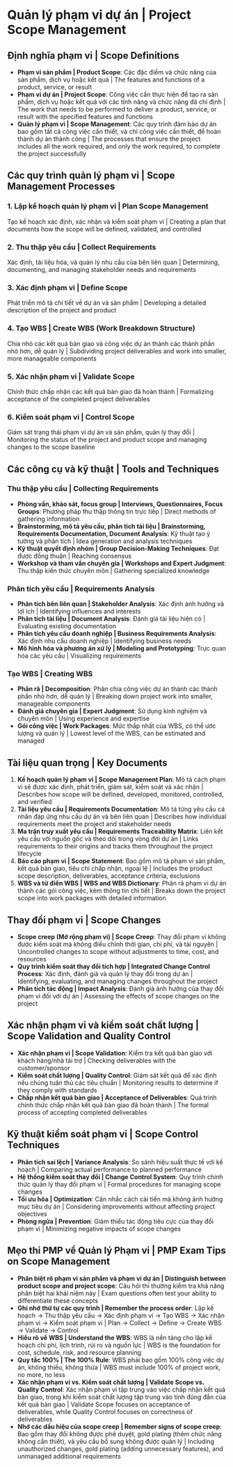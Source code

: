 # Quản lý phạm vi dự án | Project Scope Management

## Định nghĩa phạm vi | Scope Definitions
- **Phạm vi sản phẩm | Product Scope**: Các đặc điểm và chức năng của sản phẩm, dịch vụ hoặc kết quả | The features and functions of a product, service, or result
- **Phạm vi dự án | Project Scope**: Công việc cần thực hiện để tạo ra sản phẩm, dịch vụ hoặc kết quả với các tính năng và chức năng đã chỉ định | The work that needs to be performed to deliver a product, service, or result with the specified features and functions
- **Quản lý phạm vi | Scope Management**: Các quy trình đảm bảo dự án bao gồm tất cả công việc cần thiết, và chỉ công việc cần thiết, để hoàn thành dự án thành công | The processes that ensure the project includes all the work required, and only the work required, to complete the project successfully

## Các quy trình quản lý phạm vi | Scope Management Processes

### 1. Lập kế hoạch quản lý phạm vi | Plan Scope Management
Tạo kế hoạch xác định, xác nhận và kiểm soát phạm vi | Creating a plan that documents how the scope will be defined, validated, and controlled

### 2. Thu thập yêu cầu | Collect Requirements
Xác định, tài liệu hóa, và quản lý nhu cầu của bên liên quan | Determining, documenting, and managing stakeholder needs and requirements

### 3. Xác định phạm vi | Define Scope
Phát triển mô tả chi tiết về dự án và sản phẩm | Developing a detailed description of the project and product

### 4. Tạo WBS | Create WBS (Work Breakdown Structure)
Chia nhỏ các kết quả bàn giao và công việc dự án thành các thành phần nhỏ hơn, dễ quản lý | Subdividing project deliverables and work into smaller, more manageable components

### 5. Xác nhận phạm vi | Validate Scope
Chính thức chấp nhận các kết quả bàn giao đã hoàn thành | Formalizing acceptance of the completed project deliverables

### 6. Kiểm soát phạm vi | Control Scope
Giám sát trạng thái phạm vi dự án và sản phẩm, quản lý thay đổi | Monitoring the status of the project and product scope and managing changes to the scope baseline

## Các công cụ và kỹ thuật | Tools and Techniques
### Thu thập yêu cầu | Collecting Requirements
- **Phỏng vấn, khảo sát, focus group | Interviews, Questionnaires, Focus Groups**: Phương pháp thu thập thông tin trực tiếp | Direct methods of gathering information
- **Brainstorming, mô tả yêu cầu, phân tích tài liệu | Brainstorming, Requirements Documentation, Document Analysis**: Kỹ thuật tạo ý tưởng và phân tích | Idea generation and analysis techniques
- **Kỹ thuật quyết định nhóm | Group Decision-Making Techniques**: Đạt được đồng thuận | Reaching consensus
- **Workshop và tham vấn chuyên gia | Workshops and Expert Judgment**: Thu thập kiến thức chuyên môn | Gathering specialized knowledge

### Phân tích yêu cầu | Requirements Analysis
- **Phân tích bên liên quan | Stakeholder Analysis**: Xác định ảnh hưởng và lợi ích | Identifying influences and interests
- **Phân tích tài liệu | Document Analysis**: Đánh giá tài liệu hiện có | Evaluating existing documentation
- **Phân tích yêu cầu doanh nghiệp | Business Requirements Analysis**: Xác định nhu cầu doanh nghiệp | Identifying business needs
- **Mô hình hóa và phương án xử lý | Modeling and Prototyping**: Trực quan hóa các yêu cầu | Visualizing requirements

### Tạo WBS | Creating WBS
- **Phân rã | Decomposition**: Phân chia công việc dự án thành các thành phần nhỏ hơn, dễ quản lý | Breaking down project work into smaller, manageable components
- **Đánh giá chuyên gia | Expert Judgment**: Sử dụng kinh nghiệm và chuyên môn | Using experience and expertise
- **Gói công việc | Work Packages**: Mức thấp nhất của WBS, có thể ước lượng và quản lý | Lowest level of the WBS, can be estimated and managed

## Tài liệu quan trọng | Key Documents
1. **Kế hoạch quản lý phạm vi | Scope Management Plan**: Mô tả cách phạm vi sẽ được xác định, phát triển, giám sát, kiểm soát và xác nhận | Describes how scope will be defined, developed, monitored, controlled, and verified
2. **Tài liệu yêu cầu | Requirements Documentation**: Mô tả từng yêu cầu cá nhân đáp ứng nhu cầu dự án và bên liên quan | Describes how individual requirements meet the project and stakeholder needs
3. **Ma trận truy xuất yêu cầu | Requirements Traceability Matrix**: Liên kết yêu cầu với nguồn gốc và theo dõi trong vòng đời dự án | Links requirements to their origins and tracks them throughout the project lifecycle
4. **Báo cáo phạm vi | Scope Statement**: Bao gồm mô tả phạm vi sản phẩm, kết quả bàn giao, tiêu chí chấp nhận, ngoại lệ | Includes the product scope description, deliverables, acceptance criteria, exclusions
5. **WBS và từ điển WBS | WBS and WBS Dictionary**: Phân rã phạm vi dự án thành các gói công việc, kèm thông tin chi tiết | Breaks down the project scope into work packages with detailed information

## Thay đổi phạm vi | Scope Changes
- **Scope creep (Mở rộng phạm vi) | Scope Creep**: Thay đổi phạm vi không được kiểm soát mà không điều chỉnh thời gian, chi phí, và tài nguyên | Uncontrolled changes to scope without adjustments to time, cost, and resources
- **Quy trình kiểm soát thay đổi tích hợp | Integrated Change Control Process**: Xác định, đánh giá và quản lý thay đổi trong dự án | Identifying, evaluating, and managing changes throughout the project
- **Phân tích tác động | Impact Analysis**: Đánh giá ảnh hưởng của thay đổi phạm vi đối với dự án | Assessing the effects of scope changes on the project

## Xác nhận phạm vi và kiểm soát chất lượng | Scope Validation and Quality Control
- **Xác nhận phạm vi | Scope Validation**: Kiểm tra kết quả bàn giao với khách hàng/nhà tài trợ | Checking deliverables with the customer/sponsor
- **Kiểm soát chất lượng | Quality Control**: Giám sát kết quả để xác định nếu chúng tuân thủ các tiêu chuẩn | Monitoring results to determine if they comply with standards
- **Chấp nhận kết quả bàn giao | Acceptance of Deliverables**: Quá trình chính thức chấp nhận kết quả bàn giao đã hoàn thành | The formal process of accepting completed deliverables

## Kỹ thuật kiểm soát phạm vi | Scope Control Techniques
- **Phân tích sai lệch | Variance Analysis**: So sánh hiệu suất thực tế với kế hoạch | Comparing actual performance to planned performance
- **Hệ thống kiểm soát thay đổi | Change Control System**: Quy trình chính thức quản lý thay đổi phạm vi | Formal procedures for managing scope changes
- **Tối ưu hóa | Optimization**: Cân nhắc cách cải tiến mà không ảnh hưởng mục tiêu dự án | Considering improvements without affecting project objectives
- **Phòng ngừa | Prevention**: Giảm thiểu tác động tiêu cực của thay đổi phạm vi | Minimizing negative impacts of scope changes

## Mẹo thi PMP về Quản lý Phạm vi | PMP Exam Tips on Scope Management
- **Phân biệt rõ phạm vi sản phẩm và phạm vi dự án | Distinguish between product scope and project scope**: Câu hỏi thi thường kiểm tra khả năng phân biệt hai khái niệm này | Exam questions often test your ability to differentiate these concepts
- **Ghi nhớ thứ tự các quy trình | Remember the process order**: Lập kế hoạch → Thu thập yêu cầu → Xác định phạm vi → Tạo WBS → Xác nhận phạm vi → Kiểm soát phạm vi | Plan → Collect → Define → Create WBS → Validate → Control
- **Hiểu rõ về WBS | Understand the WBS**: WBS là nền tảng cho lập kế hoạch chi phí, lịch trình, rủi ro và nguồn lực | WBS is the foundation for cost, schedule, risk, and resource planning
- **Quy tắc 100% | The 100% Rule**: WBS phải bao gồm 100% công việc dự án, không thiếu, không thừa | WBS must include 100% of project work, no more, no less
- **Xác nhận phạm vi vs. Kiểm soát chất lượng | Validate Scope vs. Quality Control**: Xác nhận phạm vi tập trung vào việc chấp nhận kết quả bàn giao, trong khi kiểm soát chất lượng tập trung vào tính đúng đắn của kết quả bàn giao | Validate Scope focuses on acceptance of deliverables, while Quality Control focuses on correctness of deliverables
- **Nhớ các dấu hiệu của scope creep | Remember signs of scope creep**: Bao gồm thay đổi không được phê duyệt, gold plating (thêm chức năng không cần thiết), và yêu cầu bổ sung không được quản lý | Including unauthorized changes, gold plating (adding unnecessary features), and unmanaged additional requirements 